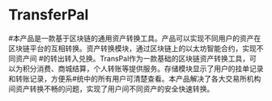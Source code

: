 # TransferPal
#本产品是一款基于区块链的通用资产转换工具。产品可以实现不同用户的资产在区块链平台的互相转换。资产转换模块，通过区块链上的以太坊智能合约，实现不同资产间
#的转出转入兑换。TransPal作为一款基础的区块链资产转换工具，可以为积分消费、商城结算，个人转账等提供服务。存储模块显示了用户的挂单记录和转账记录，方便系#统中的所有用户可清楚查看。本产品解决了各大交易所机构间资产转换不畅的问题，实现了用户间不同资产的安全快速转换。
